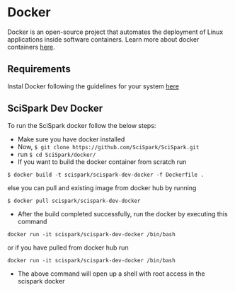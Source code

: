 <h1>Docker</h1>

Docker is an open-source project that automates the deployment of Linux applications inside software containers.
Learn more about docker containers [here](https://www.docker.com/).

<h2> Requirements </h2>

Instal Docker following the guidelines for your system [here](https://docs.docker.com/engine/installation/)

<h2> SciSpark Dev Docker </h2> 
To run the SciSpark docker follow the below steps: 

* Make sure you have docker installed
* Now, ```$ git clone https://github.com/SciSpark/SciSpark.git```
* run ```$ cd SciSpark/docker/```
* If you want to build the docker container from scratch run 

```$ docker build -t scispark/scispark-dev-docker -f Dockerfile .```

else you can pull and existing image from docker hub by running 

```$ docker pull scispark/scispark-dev-docker```

* After the build completed successfully, run the docker by executing this command 

```docker run -it scispark/scispark-dev-docker /bin/bash``` 

or if you have pulled from docker hub run 
   
```docker run -it scispark/scispark-dev-docker /bin/bash``` 
* The above command will open up a shell with root access in the scispark docker
